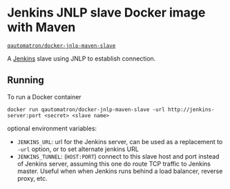 # Jenkins JNLP slave Docker image with Maven

[`qautomatron/docker-jnlp-maven-slave`](https://hub.docker.com/r/qautomatron/docker-jnlp-maven-slave/)

A [Jenkins](https://jenkins-ci.org) slave using JNLP to establish connection.

## Running

To run a Docker container

    docker run qautomatron/docker-jnlp-maven-slave -url http://jenkins-server:port <secret> <slave name>

optional environment variables:

* `JENKINS_URL`: url for the Jenkins server, can be used as a replacement to `-url` option, or to set alternate jenkins URL
* `JENKINS_TUNNEL`: (`HOST:PORT`) connect to this slave host and port instead of Jenkins server, assuming this one do route TCP traffic to Jenkins master. Useful when when Jenkins runs behind a load balancer, reverse proxy, etc.


